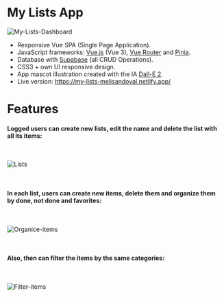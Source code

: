 # My Lists App

![My-Lists-Dashboard](https://user-images.githubusercontent.com/94930294/216600520-d5769095-945d-4f49-9da1-44814029c02c.gif)

- Responsive Vue SPA (Single Page Application).
- JavaScript frameworks: [Vue.js](https://vuejs.org/) (Vue 3), [Vue Router](https://router.vuejs.org/) and [Pinia](https://pinia.vuejs.org/).
- Database with [Supabase](https://supabase.com/) (all CRUD Operations). 
- CSS3 + own UI responsive design.
- App mascot illustration created with the IA [Dall-E 2](https://openai.com/product/dall-e-2). 
- Live version: https://my-lists-melisandoval.netlify.app/ 


# Features

#### Logged users can create new lists, edit the name and delete the list with all its items:

<br/>

![Lists](https://user-images.githubusercontent.com/94930294/222296858-2a47e41f-0954-4d95-9aa2-18cf30c7b2fa.gif)

<br/>

#### In each list, users can create new items, delete them and organize them by done, not done and favorites: 

<br/>

![Organice-items](https://user-images.githubusercontent.com/94930294/222296979-d1fe497f-5893-43f4-8be8-7318d50758fb.gif)

<br/>

#### Also, then can filter the items by the same categories:

<br/>

![Filter-items](https://user-images.githubusercontent.com/94930294/222297041-52031939-734f-40a9-bfc2-6d64bbf85c70.gif)

